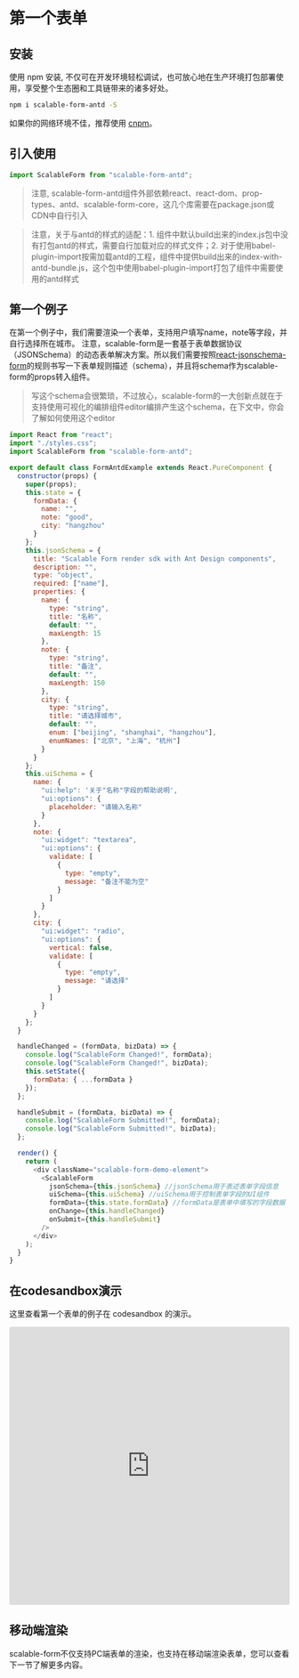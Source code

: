 # 第一个表单

## 安装

使用 npm 安装, 不仅可在开发环境轻松调试，也可放心地在生产环境打包部署使用，享受整个生态圈和工具链带来的诸多好处。

```bash
npm i scalable-form-antd -S
```

如果你的网络环境不佳，推荐使用 [cnpm](https://developer.aliyun.com/mirror/NPM)。

## 引入使用
```javascript
import ScalableForm from "scalable-form-antd";
```
> 注意, scalable-form-antd组件外部依赖react、react-dom、prop-types、antd、scalable-form-core，这几个库需要在package.json或CDN中自行引入

> 注意，关于与antd的样式的适配：1. 组件中默认build出来的index.js包中没有打包antd的样式，需要自行加载对应的样式文件；2. 对于使用babel-plugin-import按需加载antd的工程，组件中提供build出来的index-with-antd-bundle.js，这个包中使用babel-plugin-import打包了组件中需要使用的antd样式

## 第一个例子
在第一个例子中，我们需要渲染一个表单，支持用户填写name，note等字段，并自行选择所在城市。
注意，scalable-form是一套基于表单数据协议（JSONSchema）的动态表单解决方案。所以我们需要按照[react-jsonschema-form](https://github.com/rjsf-team/react-jsonschema-form)的规则书写一下表单规则描述（schema），并且将schema作为scalable-form的props转入组件。
> 写这个schema会很繁琐，不过放心，scalable-form的一大创新点就在于支持使用可视化的编排组件editor编排产生这个schema，在下文中，你会了解如何使用这个editor

```javascript
import React from "react";
import "./styles.css";
import ScalableForm from "scalable-form-antd";

export default class FormAntdExample extends React.PureComponent {
  constructor(props) {
    super(props);
    this.state = {
      formData: {
        name: "",
        note: "good",
        city: "hangzhou"
      }
    };
    this.jsonSchema = {
      title: "Scalable Form render sdk with Ant Design components",
      description: "",
      type: "object",
      required: ["name"],
      properties: {
        name: {
          type: "string",
          title: "名称",
          default: "",
          maxLength: 15
        },
        note: {
          type: "string",
          title: "备注",
          default: "",
          maxLength: 150
        },
        city: {
          type: "string",
          title: "请选择城市",
          default: "",
          enum: ["beijing", "shanghai", "hangzhou"],
          enumNames: ["北京", "上海", "杭州"]
        }
      }
    };
    this.uiSchema = {
      name: {
        "ui:help": '关于"名称"字段的帮助说明',
        "ui:options": {
          placeholder: "请输入名称"
        }
      },
      note: {
        "ui:widget": "textarea",
        "ui:options": {
          validate: [
            {
              type: "empty",
              message: "备注不能为空"
            }
          ]
        }
      },
      city: {
        "ui:widget": "radio",
        "ui:options": {
          vertical: false,
          validate: [
            {
              type: "empty",
              message: "请选择"
            }
          ]
        }
      }
    };
  }

  handleChanged = (formData, bizData) => {
    console.log("ScalableForm Changed!", formData);
    console.log("ScalableForm Changed!", bizData);
    this.setState({
      formData: { ...formData }
    });
  };

  handleSubmit = (formData, bizData) => {
    console.log("ScalableForm Submitted!", formData);
    console.log("ScalableForm Submitted!", bizData);
  };

  render() {
    return (
      <div className="scalable-form-demo-element">
        <ScalableForm
          jsonSchema={this.jsonSchema} //jsonSchema用于表述表单字段信息
          uiSchema={this.uiSchema} //uiSchema用于控制表单字段的UI组件
          formData={this.state.formData} //formData是表单中填写的字段数据
          onChange={this.handleChanged}
          onSubmit={this.handleSubmit}
        />
      </div>
    );
  }
}
```

## 在codesandbox演示
这里查看第一个表单的例子在 codesandbox 的演示。

<iframe
     src="https://codesandbox.io/embed/late-bird-x6qoo?fontsize=14&hidenavigation=1&theme=dark"
     style="width:100%; height:500px; border:0; border-radius: 4px; overflow:hidden;"
     title="late-bird-x6qoo"
     allow="geolocation; microphone; camera; midi; vr; accelerometer; gyroscope; payment; ambient-light-sensor; encrypted-media; usb"
     sandbox="allow-modals allow-forms allow-popups allow-scripts allow-same-origin"
   ></iframe>
   
## 移动端渲染
scalable-form不仅支持PC端表单的渲染，也支持在移动端渲染表单，您可以查看下一节了解更多内容。
